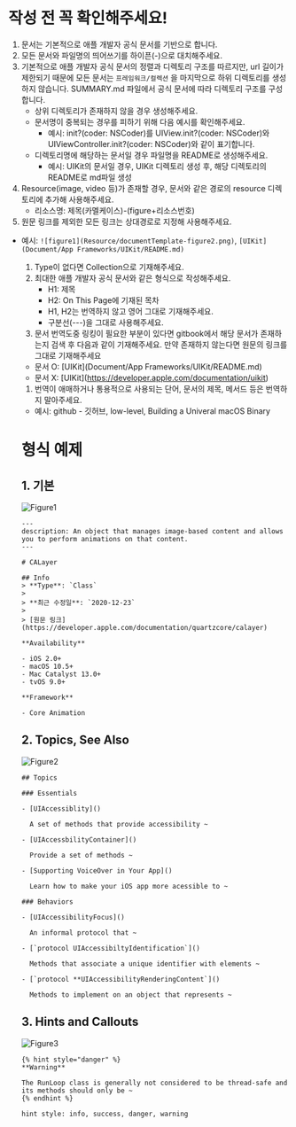 # 작성 전 꼭 확인해주세요!

1. 문서는 기본적으로 애플 개발자 공식 문서를 기반으로 합니다.
2. 모든 문서와 파일명의 띄어쓰기를 하이픈(-)으로 대치해주세요.
3. 기본적으로 애플 개발자 공식 문서의 정렬과 디렉토리 구조를 따르지만, url 길이가 제한되기 때문에 모든 문서는 `프레임워크/컬렉션` 을 마지막으로 하위 디렉토리를 생성하지 않습니다. SUMMARY.md 파일에서 공식 문서에 따라 디렉토리 구조를 구성합니다.
   - 상위 디렉토리가 존재하지 않을 경우 생성해주세요.
   - 문서명이 중복되는 경우를 피하기 위해 다음 예시를 확인해주세요.
     - 예시: init?(coder: NSCoder)를 UIView.init?(coder: NSCoder)와 UIViewController.init?(coder: NSCoder)와 같이 표기합니다.
   - 디렉토리명에 해당하는 문서일 경우 파일명을 README로 생성해주세요.
     - 예시: UIKit의 문서일 경우, UIKit 디렉토리 생성 후, 해당 디렉토리의 README로 md파일 생성
4. Resource(image, video 등)가 존재할 경우, 문서와 같은 경로의 resource 디렉토리에 추가해 사용해주세요.
   - 리소스명: 제목(카멜케이스)-(figure+리소스번호)
5. 원문 링크를 제외한 모든 링크는 상대경로로 지정해 사용해주세요.

- 예시: `![figure1](Resource/documentTemplate-figure2.png)`, `[UIKit](Document/App Frameworks/UIKit/README.md)`

  1. Type이 없다면 Collection으로 기재해주세요.
  2. 최대한 애플 개발자 공식 문서와 같은 형식으로 작성해주세요.
     - H1: 제목
     - H2: On This Page에 기재된 목차
     - H1, H2는 번역하지 않고 영어 그대로 기재해주세요.
     - 구분선(---)을 그대로 사용해주세요.
  3. 문서 번역도중 링킹이 필요한 부분이 있다면 gitbook에서 해당 문서가 존재하는지 검색 후 다음과 같이 기재해주세요. 만약 존재하지 않는다면 원문의 링크를 그대로 기재해주세요

  - 문서 O: \[UIKit](Document/App Frameworks/UIKit/README.md)
  - 문서 X: \[UIKit](https://developer.apple.com/documentation/uikit)

  1. 번역이 애매하거나 통용적으로 사용되는 단어, 문서의 제목, 메서드 등은 번역하지 말아주세요.

  - 예시: github - 깃허브, low-level, Building a Univeral macOS Binary

  

  # 형식 예제

  ## 1. 기본

  ![Figure1](file:///Users/daeunkim/Documents/GitHub/ADD-KR/Resource/readme-figure1.png?lastModify=1610540625)

  ```
  ---
  description: An object that manages image-based content and allows you to perform animations on that content.
  ---
  
  # CALayer
  
  ## Info
  > **Type**: `Class`
  >
  > **최근 수정일**: `2020-12-23`
  >
  > [원문 링크](https://developer.apple.com/documentation/quartzcore/calayer)
  
  **Availability**
  
  - iOS 2.0+
  - macOS 10.5+
  - Mac Catalyst 13.0+
  - tvOS 9.0+
  
  **Framework**
  
  - Core Animation
  
  ```

  

  ## 2. Topics, See Also

  ![Figure2](file:///Users/daeunkim/Documents/GitHub/ADD-KR/Resource/readme-figure2.png?lastModify=1610540625)

  ```
  ## Topics
  
  ### Essentials
  
  - [UIAccessiblity]()
  
    A set of methods that provide accessibility ~
  
  - [UIAccessbilityContainer]()
  
    Provide a set of methods ~ 
  
  - [Supporting VoiceOver in Your App]()
  
    Learn how to make your iOS app more acessible to ~
  
  ### Behaviors
  
  - [UIAccessibilityFocus]()
  
    An informal protocol that ~
  
  - [`protocol UIAccessibiltyIdentification`]()
  
    Methods that associate a unique identifier with elements ~
  
  - [`protocol **UIAccessibilityRenderingContent`]()
  
    Methods to implement on an object that represents ~
  ```

  

  ## 3. Hints and Callouts

  ![Figure3](file:///Users/daeunkim/Documents/GitHub/ADD-KR/Resource/readme-figure3.png?lastModify=1610540625)

  ```
  {% hint style="danger" %}
  **Warning**
  
  The RunLoop class is generally not considered to be thread-safe and its methods should only be ~
  {% endhint %}
  
  hint style: info, success, danger, warning
  ```

  